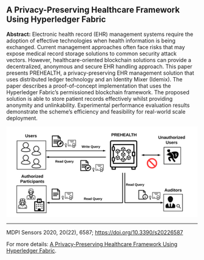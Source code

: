 ## A Privacy-Preserving Healthcare Framework Using Hyperledger Fabric

**Abstract:** Electronic health record (EHR) management systems require the adoption of effective technologies when health information is being exchanged. Current management approaches often face risks that may expose medical record storage solutions to common security attack vectors. However, healthcare-oriented blockchain solutions can provide a decentralized, anonymous and secure EHR handling approach. This paper presents PREHEALTH, a privacy-preserving EHR management solution that uses distributed ledger technology and an Identity Mixer (Idemix). The paper describes a proof-of-concept implementation that uses the Hyperledger Fabric’s permissioned blockchain framework. The proposed solution is able to store patient records effectively whilst providing anonymity and unlinkability. Experimental performance evaluation results demonstrate the scheme’s efficiency and feasibility for real-world scale deployment.


<picture>
    <source type="images/webp" srcset="/images/prehealth.webp" />
    <source type="images/png" srcset="/images/prehealth.png" />
    <img class="z-depth-1" src="/images/prehealth.png" alt="A Privacy-Preserving Healthcare Framework Using Hyperledger Fabric">
</picture>

<br>

---


MDPI Sensors 2020, 20(22), 6587; https://doi.org/10.3390/s20226587

For more details: [A Privacy-Preserving Healthcare Framework Using Hyperledger Fabric](https://www.mdpi.com/1424-8220/20/22/6587).
